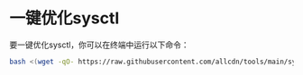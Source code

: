# 一键优化sysctl
要一键优化sysctl，你可以在终端中运行以下命令：
```bash
bash <(wget -qO- https://raw.githubusercontent.com/allcdn/tools/main/sysctl/sysctlpro.sh)
